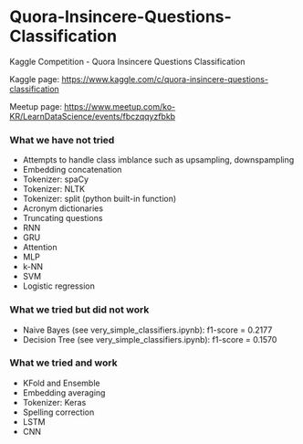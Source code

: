 # Quora-Insincere-Questions-Classification
Kaggle Competition - Quora Insincere Questions Classification

Kaggle page: https://www.kaggle.com/c/quora-insincere-questions-classification

Meetup page: https://www.meetup.com/ko-KR/LearnDataScience/events/fbczqqyzfbkb


### What we have not tried
* Attempts to handle class imblance such as upsampling, downspampling
* Embedding concatenation
* Tokenizer: spaCy
* Tokenizer: NLTK
* Tokenizer: split (python built-in function)
* Acronym dictionaries
* Truncating questions
* RNN
* GRU
* Attention
* MLP
* k-NN
* SVM
* Logistic regression

### What we tried but did not work
* Naive Bayes (see very_simple_classifiers.ipynb): f1-score = 0.2177
* Decision Tree (see very_simple_classifiers.ipynb): f1-score = 0.1570

### What we tried and work
* KFold and Ensemble
* Embedding averaging
* Tokenizer: Keras
* Spelling correction
* LSTM
* CNN
